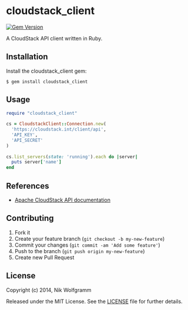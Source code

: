 # cloudstack_client

[![Gem Version](https://badge.fury.io/rb/cloudstack_client.png)](http://badge.fury.io/rb/cloudstack_client)

A CloudStack API client written in Ruby.

## Installation

Install the cloudstack_client gem:

    $ gem install cloudstack_client
    
## Usage

```ruby
require "cloudstack_client"
    
cs = CloudstackClient::Connection.new(
  'https://cloudstack.int/client/api',
  'API_KEY',
  'API_SECRET'
)
     
cs.list_servers(state: 'running').each do |server|
  puts server['name']
end
```    

## References
-  [Apache CloudStack API documentation](http://cloudstack.apache.org/docs/api/)

## Contributing

1. Fork it
2. Create your feature branch (`git checkout -b my-new-feature`)
3. Commit your changes (`git commit -am 'Add some feature'`)
4. Push to the branch (`git push origin my-new-feature`)
5. Create new Pull Request

## License

Copyright (c) 2014, Nik Wolfgramm

Released under the MIT License. See the [LICENSE](https://raw.github.com/niwo/cloudstack_client/master/LICENSE.txt) file for further details.
